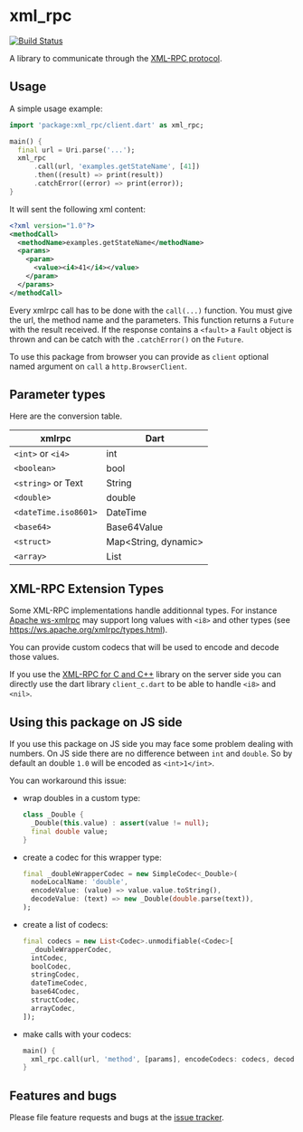 # xml_rpc

[![Build Status](https://travis-ci.org/a14n/dart-xmlrpc.svg?branch=master)](https://travis-ci.org/a14n/dart-xmlrpc)

A library to communicate through the [XML-RPC protocol][xmlrpc].

## Usage

A simple usage example:

```dart
import 'package:xml_rpc/client.dart' as xml_rpc;

main() {
  final url = Uri.parse('...');
  xml_rpc
      .call(url, 'examples.getStateName', [41])
      .then((result) => print(result))
      .catchError((error) => print(error));
}
```

It will sent the following xml content:

```xml
<?xml version="1.0"?>
<methodCall>
  <methodName>examples.getStateName</methodName>
  <params>
    <param>
      <value><i4>41</i4></value>
    </param>
  </params>
</methodCall>
```

Every xmlrpc call has to be done with the `call(...)` function. You must give
the url, the method name and the parameters. This function returns a `Future`
with the result received. If the response contains a `<fault>` a `Fault` object is
thrown and can be catch with the `.catchError()` on the `Future`.

To use this package from browser you can provide as `client` optional named
argument on `call` a `http.BrowserClient`.

## Parameter types

Here are the conversion table.

| xmlrpc               | Dart                 |
| -------------------- | -------------------- |
| `<int>` or `<i4>`    | int                  |
| `<boolean>`          | bool                 |
| `<string>` or Text   | String               |
| `<double>`           | double               |
| `<dateTime.iso8601>` | DateTime             |
| `<base64>`           | Base64Value          |
| `<struct>`           | Map<String, dynamic> |
| `<array>`            | List                 |

## XML-RPC Extension Types

Some XML-RPC implementations handle additionnal types. For instance [Apache ws-xmlrpc](https://ws.apache.org/xmlrpc)
may support long values with `<i8>` and other types (see https://ws.apache.org/xmlrpc/types.html).

You can provide custom codecs that will be used to encode and decode those
values.

If you use the [XML-RPC for C and C++](http://xmlrpc-c.sourceforge.net) library
on the server side you can directly use the dart library `client_c.dart` to be
able to handle `<i8>` and `<nil>`.

## Using this package on JS side

If you use this package on JS side you may face some problem dealing with
numbers. On JS side there are no difference between `int` and `double`. So by
default an double `1.0` will be encoded as `<int>1</int>`.

You can workaround this issue:
- wrap doubles in a custom type:
  ```dart
  class _Double {
    _Double(this.value) : assert(value != null);
    final double value;
  }
  ```
- create a codec for this wrapper type:
  ```dart
  final _doubleWrapperCodec = new SimpleCodec<_Double>(
    nodeLocalName: 'double',
    encodeValue: (value) => value.value.toString(),
    decodeValue: (text) => new _Double(double.parse(text)),
  );
  ```
- create a list of codecs:
  ```dart
  final codecs = new List<Codec>.unmodifiable(<Codec>[
    _doubleWrapperCodec,
    intCodec,
    boolCodec,
    stringCodec,
    dateTimeCodec,
    base64Codec,
    structCodec,
    arrayCodec,
  ]);
  ```
- make calls with your codecs:
  ```dart
  main() {
    xml_rpc.call(url, 'method', [params], encodeCodecs: codecs, decodeCodecs: codecs);
  }
  ```

## Features and bugs

Please file feature requests and bugs at the [issue tracker][tracker].

[tracker]: https://github.com/a14n/dart-xmlrpc/issues
[xmlrpc]: http://xmlrpc.scripting.com/spec.html
